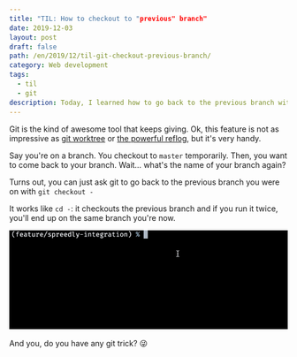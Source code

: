 ```yaml
---
title: "TIL: How to checkout to "previous" branch"
date: 2019-12-03
layout: post
draft: false
path: /en/2019/12/til-git-checkout-previous-branch/
category: Web development
tags:
  - til
  - git
description: Today, I learned how to go back to the previous branch with one simple command.
---
```


Git is the kind of awesome tool that keeps giving. Ok, this feature is not as impressive as [git worktree](https://spin.atomicobject.com/2016/06/26/parallelize-development-git-worktrees/) or [the powerful reflog](http://effectif.com/git/recovering-lost-git-commits), but it's very handy.

Say you're on a branch. You checkout to `master` temporarily. Then, you want to come back to your branch. Wait… what's the name of your branch again?

Turns out, you can just ask git to go back to the previous branch you were on with `git checkout -`

It works like `cd -`: it checkouts the previous branch and if you run it twice, you'll end up on the same branch you're now.

![Demo of the command](./demo.gif)

And you, do you have any git trick? 😜
